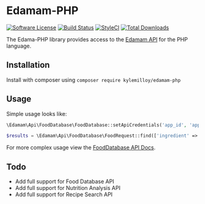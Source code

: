 # Edamam-PHP

[![Software License](https://img.shields.io/badge/license-MIT-brightgreen.svg?style=flat-square)](LICENSE)
[![Build Status](https://travis-ci.org/kylemilloy/edamam-php.svg?branch=master)](https://travis-ci.org/kylemilloy/edamam-php)
[![StyleCI](https://github.styleci.io/repos/198011394/shield?branch=master)](https://github.styleci.io/repos/198011394)
[![Total Downloads](https://img.shields.io/packagist/dt/kylemilloy/edamam-php.svg?style=flat-square)](https://packagist.org/packages/kylemilloy/edamam-php)

The Edama-PHP library provides access to the [Edamam API](https://developer.edamam.com/) for the PHP language.

## Installation

Install with composer using `composer require kylemilloy/edamam-php`

## Usage

Simple usage looks like:

```php
\Edamam\Api\FoodDatabase\FoodDatabase::setApiCredentials('app_id', 'app_key');

$results = \Edamam\Api\FoodDatabase\FoodRequest::find(['ingredient' => 'pizza'])->results();
```

For more complex usage view the [FoodDatabase API Docs](docs/FOODDATABASE.md).

## Todo

- Add full support for Food Database API
- Add full support for Nutrition Analysis API
- Add full support for Recipe Search API
